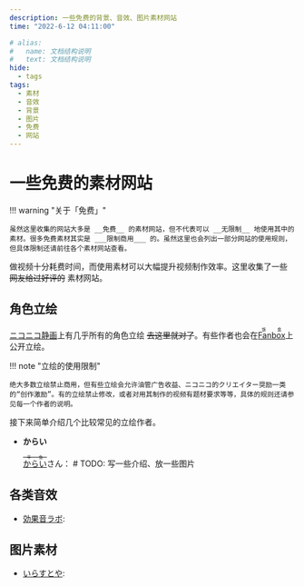 ```yaml
---
description: 一些免费的背景、音效、图片素材网站
time: "2022-6-12 04:11:00"

# alias: 
#   name: 文档结构说明
#   text: 文档结构说明
hide:
  - tags
tags:
  - 素材
  - 音效
  - 背景
  - 图片
  - 免费
  - 网站
---
```


# 一些免费的素材网站

!!! warning "关于「免费」"

    虽然这里收集的网站大多是 __免费__ 的素材网站，但不代表可以 __无限制__ 地使用其中的素材。很多免费素材其实是 ___限制商用___ 的。虽然这里也会列出一部分网站的使用规则，但具体限制还请前往各个素材网站查看。

做视频十分耗费时间，而使用素材可以大幅提升视频制作效率。这里收集了一些 <strike>网友给过好评的</strike> 素材网站。

## **角色立绘**

[ニコニコ静画](https://seiga.nicovideo.jp)上有几乎所有的角色立绘 <strike>去这里就对了</strike>。有些作者也会在<ruby>[Fanbox](https://www.fanbox.cc/)<rt>饭盒</rt></ruby>上公开立绘。

!!! note "立绘的使用限制"

    绝大多数立绘禁止商用，但有些立绘会允许油管广告收益、ニコニコ的クリエイター奨励一类的“创作激励”。有的立绘禁止修改，或者对用其制作的视频有题材要求等等，具体的规则还请参见每一个作者的说明。

接下来简单介绍几个比较常见的立绘作者。

- **からい**

    <ruby>[からい](https://seiga.nicovideo.jp/user/illust/12960693)<rt><strike>平鱼</strike></rt></ruby>さん：
    \# TODO: 写一些介绍、放一些图片

## **各类音效**

- [効果音ラボ](https://soundeffect-lab.info/): 

## **图片素材**

- [いらすとや](https://www.irasutoya.com/): 
